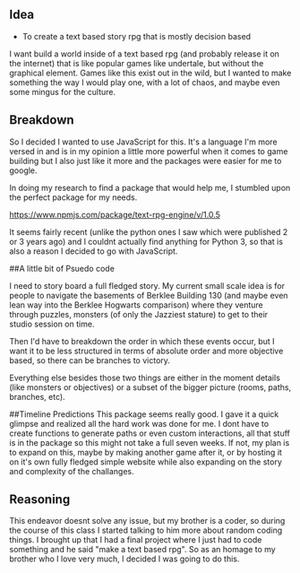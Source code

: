 ## Idea
- To create a text based story rpg that is mostly decision based

I want build a world inside of a text based rpg (and probably release it on the internet) that is like popular games like undertale, but without the graphical element. Games like this exist out in the wild, but I wanted to make something the way I would play one, with a lot of chaos, and maybe even some mingus for the culture.

## Breakdown
So I decided I wanted to use JavaScript for this. It's a language I'm more versed in and is in my opinion a little more powerful when it comes to game building but I also just like it more and the packages were easier for me to google.

In doing my research to find a package that would help me, I stumbled upon the perfect package for my needs.

https://www.npmjs.com/package/text-rpg-engine/v/1.0.5

It seems fairly recent (unlike the python ones I saw which were published 2 or 3 years ago) and I couldnt actually find anything for Python 3, so that is also a reason I decided to go with JavaScript.

##A little bit of Psuedo code

I need to story board a full fledged story. My current small scale idea is for people to navigate the basements of Berklee Building 130 (and maybe even lean way into the Berklee Hogwarts comparison) where they venture through puzzles, monsters (of only the Jazziest stature) to get to their studio session on time.

Then I'd have to breakdown the order in which these events occur, but I want it to be less structured in terms of absolute order and more objective based, so there can be branches to victory.

Everything else besides those two things are either in the moment details (like monsters or objectives) or a subset of the bigger picture (rooms, paths, branches, etc).

##Timeline Predictions
This package seems really good. I gave it a quick glimpse and realized all the hard work was done for me. I dont have to create functions to generate paths or even custom interactions, all that stuff is in the package so this might not take a full seven weeks. If not, my plan is to expand on this, maybe by making another game after it, or by hosting it on it's own fully fledged simple website while also expanding on the story and complexity of the challanges.

## Reasoning
This endeavor doesnt solve any issue, but my brother is a coder, so during the course of this class I started talking to him more about random coding things. I brought up that I had a final project where I just had to code something and he said "make a text based rpg". So as an homage to my brother who I love very much, I decided I was going to do this.
